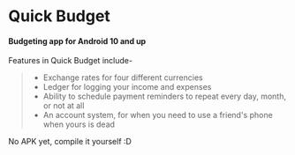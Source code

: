 # Quick Budget

#### Budgeting app for Android 10 and up
Features in Quick Budget include-
> - Exchange rates for four different currencies
> - Ledger for logging your income and expenses
> - Ability to schedule payment reminders to repeat every day, month, or not at all
> - An account system, for when you need to use a friend's phone when yours is dead

No APK yet, compile it yourself :D
